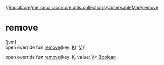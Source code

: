 //[RacciCore](../../../index.md)/[me.racci.raccicore.utils.collections](../index.md)/[ObservableMap](index.md)/[remove](remove.md)

# remove

[jvm]\
open override fun [remove](remove.md)(key: [K](index.md)): [V](index.md)?

open override fun [remove](remove.md)(key: [K](index.md), value: [V](index.md)): [Boolean](https://kotlinlang.org/api/latest/jvm/stdlib/kotlin/-boolean/index.html)
